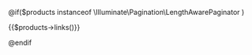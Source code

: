 @if($products instanceof \Illuminate\Pagination\LengthAwarePaginator )

   {{$products->links()}}

@endif